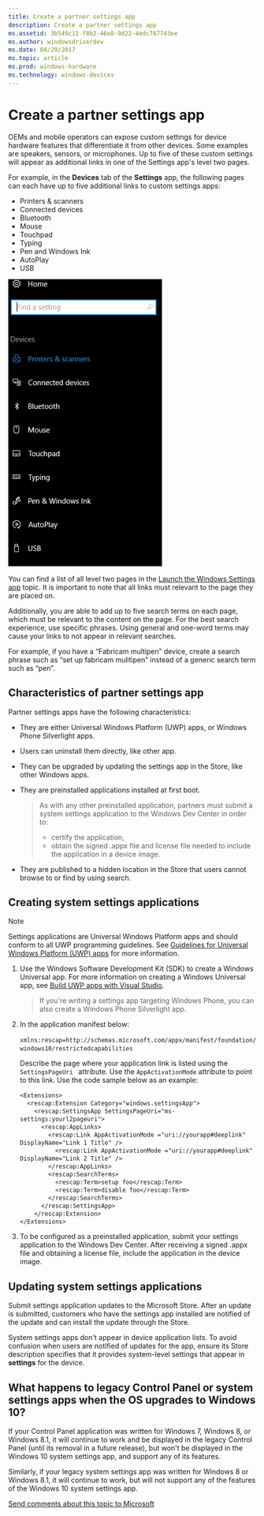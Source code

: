 ```yaml
---
title: Create a partner settings app
description: Create a partner settings app
ms.assetid: 3b549c11-f8b2-46e8-9d22-4edc787743ee
ms.author: windowsdriverdev
ms.date: 04/20/2017
ms.topic: article
ms.prod: windows-hardware
ms.technology: windows-devices
---
```


# Create a partner settings app

OEMs and mobile operators can expose custom settings for device hardware features that differentiate it from other devices. Some examples are speakers, sensors, or microphones. Up to five of these custom settings will appear as additional links in one of the Settings app's level two pages.  

For example, in the **Devices** tab of the **Settings** app, the following pages can each have up to five additional links to custom settings apps: 
* Printers & scanners 
* Connected devices 
* Bluetooth 
* Mouse
* Touchpad
* Typing
* Pen and Windows Ink
* AutoPlay
* USB 

![Devices list in Settings app](images/devices-list-in-settings.png)

You can find a list of all level two pages in the [Launch the Windows Settings app](https://msdn.microsoft.com/en-us/windows/uwp/launch-resume/launch-settings-app) topic. It is important to note that all links must relevant to the page they are placed on.

Additionally, you are able to add up to five search terms on each page, which must be relevant to the content on the page. For the best search experience, use specific phrases. Using general and one-word terms may cause your links to not appear in relevant searches.  

For example, if you have a “Fabricam multipen” device, create a search phrase such as “set up fabricam mulitipen” instead of a generic search term such as “pen”.

## <span id="Characteristics_of_partner_settings_app"></span><span id="characteristics_of_partner_settings_app"></span><span id="CHARACTERISTICS_OF_PARTNER_SETTINGS_APP"></span>Characteristics of partner settings app


Partner settings apps have the following characteristics:

-   They are either Universal Windows Platform (UWP) apps, or Windows Phone Silverlight apps.

-   Users can uninstall them directly, like other app. 

-   They can be upgraded by updating the settings app in the Store, like other Windows apps.

-   They are preinstalled applications installed at first boot. 
    > As with any other preinstalled application, partners must submit a system settings application to the Windows Dev Center in order to:
    > * certify the application, 
    > * obtain the signed .appx file and license file needed to include the application in a device image.

-   They are published to a hidden location in the Store that users cannot browse to or find by using search.

## <span id="Creating_system_settings_applications"></span><span id="creating_system_settings_applications"></span><span id="CREATING_SYSTEM_SETTINGS_APPLICATIONS"></span>Creating system settings applications


> [!NOTE] 
> Settings applications are Universal Windows Platform apps and should conform to all UWP programming guidelines. See [Guidelines for Universal Windows Platform (UWP) apps](https://msdn.microsoft.com/en-us/library/windows/apps/hh465424.aspx) for more information.

1.  Use the Windows Software Development Kit (SDK) to create a Windows Universal app. For more information on creating a Windows Universal app, see [Build UWP apps with Visual Studio](https://msdn.microsoft.com/en-us/library/windows/apps/xaml/dn609832.aspx). 
    > If you're writing a settings app targeting Windows Phone, you can also create a Windows Phone Silverlight app. 

2. In the application manifest below:
    
    `xmlns:rescap=http://schemas.microsoft.com/appx/manifest/foundation/windows10/restrictedcapabilities`
  
    Describe the page where your application link is listed using the ```SettingsPageUri ``` attribute. Use the ```AppActivationMode``` attribute to point to this link. Use the code sample below as an example:

    ```
    <Extensions>
      <rescap:Extension Category="windows.settingsApp">
        <rescap:SettingsApp SettingsPageUri="ms-settings:yourl2pageuri">
          <rescap:AppLinks>
            <rescap:Link AppActivationMode ="uri://yourapp#deeplink" DisplayName="Link 1 Title" />
	          <rescap:Link AppActivationMode ="uri://yourapp#deeplink" DisplayName="Link 2 Title" />
	        </rescap:AppLinks>
            <rescap:SearchTerms>
	          <rescap:Term>setup foo</rescap:Term>
	          <rescap:Term>disable foo</rescap:Term>
	        </rescap:SearchTerms>
	      </rescap:SettingsApp>
	    </rescap:Extension>
    </Extensions>
    ```
3. To be configured as a preinstalled application, submit your settings application to the Windows Dev Center. After receiving a signed .appx file and obtaining a license file, include the application in the device image.

## <span id="Updating_system_settings_applications"></span><span id="updating_system_settings_applications"></span><span id="UPDING_SYSTEM_SETTINGS_APPLICATIONS"></span>Updating system settings applications


Submit settings application updates to the Microsoft Store. After an update is submitted, customers who have the settings app installed are notified of the update and can install the update through the Store. 

System settings apps don't appear in device application lists. To avoid confusion when users are notified of updates for the app, ensure its Store description specifies that it provides system-level settings that appear in **settings** for the device.

## <span id="What_happens_to_legacy_Control_Panel_or_system_settings_apps_when_the_OS_upgrades_to_Windows_10_"></span><span id="what_happens_to_legacy_control_panel_or_system_settings_apps_when_the_os_upgrades_to_windows_10_"></span><span id="WHAT_HAPPENS_TO_LEGACY_CONTROL_PANEL_OR_SYSTEM_SETTINGS_APPS_WHEN_THE_OS_UPGRADES_TO_WINDOWS_10_"></span>What happens to legacy Control Panel or system settings apps when the OS upgrades to Windows 10?


If your Control Panel application was written for Windows 7, Windows 8, or Windows 8.1, it will continue to work and be displayed in the legacy Control Panel (until its removal in a future release), but won't be displayed in the Windows 10 system settings app, and support any of its features. 

Similarly, if your legacy system settings app was written for Windows 8 or Windows 8.1, it will continue to work, but will not support any of the features of the Windows 10 system settings app. 

[Send comments about this topic to Microsoft](mailto:wsddocfb@microsoft.com?subject=Documentation%20feedback%20%5Bp_phPartAppDev\p_phPartAppDev%5D:%20Create%20a%20partner%20settings%20app%20%20RELEASE:%20%281/18/2017%29&body=%0A%0APRIVACY%20STATEMENT%0A%0AWe%20use%20your%20feedback%20to%20improve%20the%20documentation.%20We%20don't%20use%20your%20email%20address%20for%20any%20other%20purpose,%20and%20we'll%20remove%20your%20email%20address%20from%20our%20system%20after%20the%20issue%20that%20you're%20reporting%20is%20fixed.%20While%20we're%20working%20to%20fix%20this%20issue,%20we%20might%20send%20you%20an%20email%20message%20to%20ask%20for%20more%20info.%20Later,%20we%20might%20also%20send%20you%20an%20email%20message%20to%20let%20you%20know%20that%20we've%20addressed%20your%20feedback.%0A%0AFor%20more%20info%20about%20Microsoft's%20privacy%20policy,%20see%20http://privacy.microsoft.com/default.aspx. "Send comments about this topic to Microsoft")




